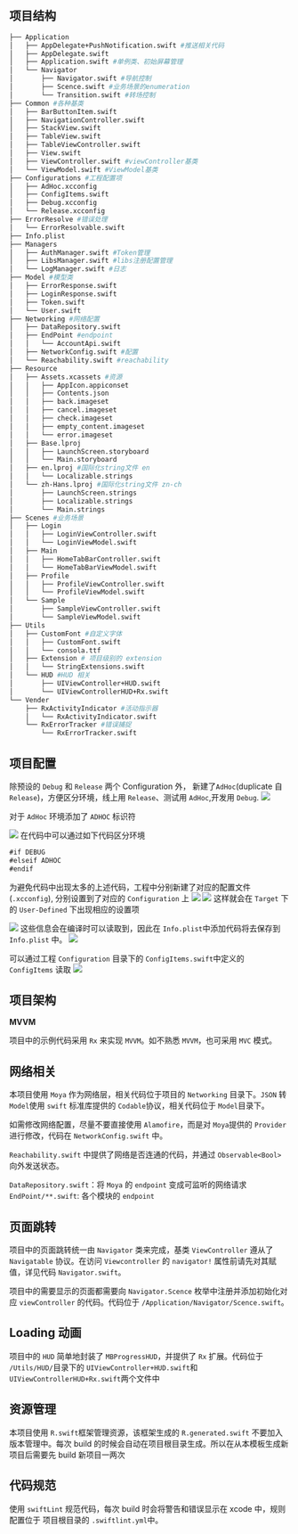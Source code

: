 ## 项目结构
``` bash
├── Application
│   ├── AppDelegate+PushNotification.swift #推送相关代码
│   ├── AppDelegate.swift
│   ├── Application.swift #单例类、初始屏幕管理
│   └── Navigator
│       ├── Navigator.swift #导航控制
│       ├── Scence.swift #业务场景的enumeration
│       └── Transition.swift #转场控制
├── Common #各种基类
│   ├── BarButtonItem.swift
│   ├── NavigationController.swift
│   ├── StackView.swift
│   ├── TableView.swift
│   ├── TableViewController.swift
│   ├── View.swift
│   ├── ViewController.swift #viewController基类
│   └── ViewModel.swift #ViewModel基类
├── Configurations #工程配置项
│   ├── AdHoc.xcconfig
│   ├── ConfigItems.swift
│   ├── Debug.xcconfig
│   └── Release.xcconfig
├── ErrorResolve #错误处理
│   └── ErrorResolvable.swift
├── Info.plist
├── Managers
│   ├── AuthManager.swift #Token管理
│   ├── LibsManager.swift #libs注册配置管理
│   └── LogManager.swift #日志
├── Model #模型类
│   ├── ErrorResponse.swift
│   ├── LoginResponse.swift
│   ├── Token.swift
│   └── User.swift
├── Networking #网络配置
│   ├── DataRepository.swift
│   ├── EndPoint #endpoint
│   │   └── AccountApi.swift
│   ├── NetworkConfig.swift #配置
│   └── Reachability.swift #reachability
├── Resource
│   ├── Assets.xcassets #资源
│   │   ├── AppIcon.appiconset
│   │   ├── Contents.json
│   │   ├── back.imageset
│   │   ├── cancel.imageset
│   │   ├── check.imageset
│   │   ├── empty_content.imageset
│   │   └── error.imageset
│   ├── Base.lproj
│   │   ├── LaunchScreen.storyboard
│   │   └── Main.storyboard
│   ├── en.lproj #国际化string文件 en
│   │   └── Localizable.strings
│   └── zh-Hans.lproj #国际化string文件 zn-ch
│       ├── LaunchScreen.strings
│       ├── Localizable.strings
│       └── Main.strings
├── Scenes #业务场景
│   ├── Login
│   │   ├── LoginViewController.swift
│   │   └── LoginViewModel.swift
│   ├── Main
│   │   ├── HomeTabBarController.swift
│   │   └── HomeTabBarViewModel.swift
│   ├── Profile
│   │   ├── ProfileViewController.swift
│   │   └── ProfileViewModel.swift
│   └── Sample
│       ├── SampleViewController.swift
│       └── SampleViewModel.swift
├── Utils
│   ├── CustomFont #自定义字体
│   │   ├── CustomFont.swift
│   │   └── consola.ttf
│   ├── Extension # 项目级别的 extension
│   │   └── StringExtensions.swift
│   └── HUD #HUD 相关
│       ├── UIViewController+HUD.swift
│       └── UIViewControllerHUD+Rx.swift
└── Vender
    ├── RxActivityIndicator #活动指示器
    │   └── RxActivityIndicator.swift
    └── RxErrorTracker #错误捕捉
        └── RxErrorTracker.swift
```

## 项目配置
除预设的 `Debug` 和 `Release` 两个 Configuration 外， 新建了`AdHoc`(duplicate 自`Release`)，方便区分环境，线上用 `Release`、测试用 `AdHoc`,开发用 `Debug`.
![](Images/项目配置.png)

对于 `AdHoc` 环境添加了 `ADHOC` 标识符

![](Images/AdHoc.png)
在代码中可以通过如下代码区分环境
```swift
#if DEBUG
#elseif ADHOC
#endif
```
为避免代码中出现太多的上述代码，工程中分别新建了对应的配置文件(`.xcconfig`), 分别设置到了对应的 `Configuration` 上
![](Images/配置文件.png)
![](Images/configurationFile.png)
这样就会在 `Target` 下的 `User-Defined` 下出现相应的设置项

![](Images/user-defined.png)
这些信息会在编译时可以读取到，因此在 `Info.plist`中添加代码将去保存到 `Info.plist` 中。
![](Images/Info.png)

可以通过工程 `Configuration` 目录下的 `ConfigItems.swift`中定义的 `ConfigItems` 读取
![](Images/ConfigItems.png)

## 项目架构
**MVVM**

项目中的示例代码采用 `Rx` 来实现 `MVVM`。如不熟悉 `MVVM`，也可采用 `MVC` 模式。

## 网络相关
本项目使用 `Moya` 作为网络层，相关代码位于项目的 `Networking` 目录下。`JSON` 转 `Model`使用 `swift` 标准库提供的 `Codable`协议，相关代码位于 `Model`目录下。

如需修改网络配置，尽量不要直接使用  `Alamofire`，而是对 `Moya`提供的 `Provider`进行修改，代码在 `NetworkConfig.swift` 中。

`Reachability.swift` 中提供了网络是否连通的代码，并通过 `Observable<Bool>` 向外发送状态。

`DataRepository.swift`：将 `Moya` 的 `endpoint` 变成可监听的网络请求
`EndPoint/**.swift`: 各个模块的 `endpoint`

## 页面跳转
项目中的页面跳转统一由 `Navigator` 类来完成，基类 `ViewController` 遵从了 `Navigatable` 协议。在访问 `Viewcontroller` 的 `navigator!` 属性前请先对其赋值，详见代码 `Navigator.swift`。

项目中的需要显示的页面都需要向 `Navigator.Scence` 枚举中注册并添加初始化对应 `viewController` 的代码。代码位于 `/Application/Navigator/Scence.swift`。

## Loading 动画
项目中的 `HUD` 简单地封装了 `MBProgressHUD`，并提供了 `Rx` 扩展。代码位于 `/Utils/HUD/`目录下的 `UIViewController+HUD.swift`和 `UIViewControllerHUD+Rx.swift`两个文件中

## 资源管理
本项目使用 `R.swift`框架管理资源，该框架生成的 `R.generated.swift` 不要加入版本管理中。每次 build 的时候会自动在项目根目录生成。所以在从本模板生成新项目后需要先 build 新项目一两次

## 代码规范
使用 `swiftLint` 规范代码，每次 build 时会将警告和错误显示在 xcode 中，规则配置位于 项目根目录的 `.swiftlint.yml`中。